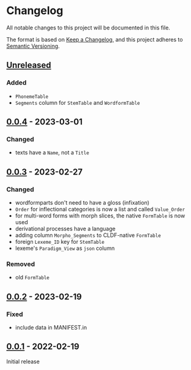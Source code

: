 # Changelog
All notable changes to this project will be documented in this file.

The format is based on [Keep a Changelog](https://keepachangelog.com/en/1.0.0/),
and this project adheres to [Semantic Versioning](https://semver.org/spec/v2.0.0.html).

## [Unreleased]

### Added
* `PhonemeTable`
* `Segments` column for `StemTable` and `WordformTable` 

## [0.0.4] - 2023-03-01

### Changed
* texts have a `Name`, not a `Title`

## [0.0.3] - 2023-02-27

### Changed
* wordformparts don't need to have a gloss (infixation)
* `Order` for inflectional categories is now a list and called `Value_Order`
* for multi-word forms with morph slices, the native `FormTable` is now used
* derivational processes have a language
* adding column `Morpho_Segments` to CLDF-native `FormTable`
* foreign `Lexeme_ID` key for `StemTable`
* lexeme's `Paradigm_View` as `json` column

### Removed
* old `FormTable`

## [0.0.2] - 2023-02-19

### Fixed
* include data in MANIFEST.in

## [0.0.1] - 2022-02-19

Initial release

[Unreleased]: https://github.com/fmatter/cldf-ldd/compare/v0.0.4...HEAD
[0.0.4]: https://github.com/fmatter/cldf-ldd/compare/v0.0.3...v0.0.4
[0.0.3]: https://github.com/fmatter/cldf-ldd/compare/v0.0.2...v0.0.3
[0.0.2]: https://github.com/fmatter/cldf-ldd/compare/v0.0.1...v0.0.2
[0.0.1]: https://github.com/fmatter/cldf-ldd/compare/v0.0.1...v0.0.1
